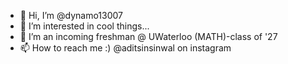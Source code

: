 - 👋 Hi, I’m @dynamo13007
- 👀 I’m interested in cool things...
- 🌱 I’m an incoming freshman @ UWaterloo (MATH)-class of '27
- 📫 How to reach me :) @aditsinsinwal on instagram

<!---
dynamo13007/dynamo13007 is a ✨ special ✨ repository because its `README.md` (this file) appears on your GitHub profile.
You can click the Preview link to take a look at your changes.
--->
